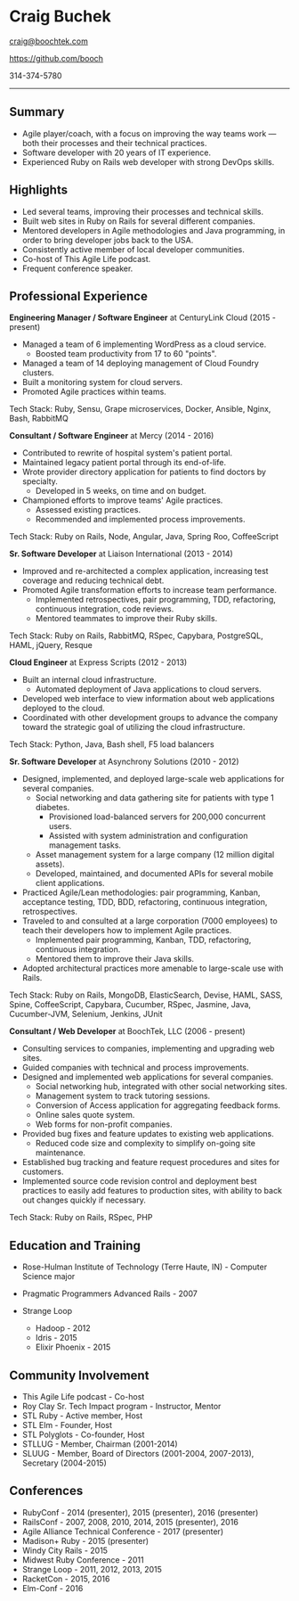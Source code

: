 Craig Buchek
===========================================================================

craig@boochtek.com

https://github.com/booch

314-374-5780

***************************************************************************


Summary
-------

   * Agile player/coach, with a focus on improving the way teams work —
     both their processes and their technical practices.
   * Software developer with 20 years of IT experience.
   * Experienced Ruby on Rails web developer with strong DevOps skills.


Highlights
----------

   * Led several teams, improving their processes and technical skills.
   * Built web sites in Ruby on Rails for several different companies.
   * Mentored developers in Agile methodologies and Java programming, in order
     to bring developer jobs back to the USA.
   * Consistently active member of local developer communities.
   * Co-host of This Agile Life podcast.
   * Frequent conference speaker.


Professional Experience
-----------------------

**Engineering Manager / Software Engineer** at CenturyLink Cloud (2015 - present)

   * Managed a team of 6 implementing WordPress as a cloud service.
      * Boosted team productivity from 17 to 60 "points".
   * Managed a team of 14 deploying management of Cloud Foundry clusters.
   * Built a monitoring system for cloud servers.
   * Promoted Agile practices within teams.

Tech Stack: Ruby, Sensu, Grape microservices, Docker, Ansible, Nginx, Bash, RabbitMQ

**Consultant / Software Engineer** at Mercy (2014 - 2016)

   * Contributed to rewrite of hospital system's patient portal.
   * Maintained legacy patient portal through its end-of-life.
   * Wrote provider directory application for patients to find doctors by specialty.
      * Developed in 5 weeks, on time and on budget.
   * Championed efforts to improve teams' Agile practices.
      * Assessed existing practices.
      * Recommended and implemented process improvements.

Tech Stack: Ruby on Rails, Node, Angular, Java, Spring Roo, CoffeeScript

**Sr. Software Developer** at Liaison International (2013 - 2014)

   * Improved and re-architected a complex application, increasing test coverage
     and reducing technical debt.
   * Promoted Agile transformation efforts to increase team performance.
      * Implemented retrospectives, pair programming, TDD, refactoring,
        continuous integration, code reviews.
      * Mentored teammates to improve their Ruby skills.

Tech Stack: Ruby on Rails, RabbitMQ, RSpec, Capybara, PostgreSQL, HAML, jQuery,
Resque

**Cloud Engineer** at Express Scripts (2012 - 2013)

   * Built an internal cloud infrastructure.
      * Automated deployment of Java applications to cloud servers.
   * Developed web interface to view information about web applications
     deployed to the cloud.
   * Coordinated with other development groups to advance the company
     toward the strategic goal of utilizing the cloud infrastructure.

Tech Stack: Python, Java, Bash shell, F5 load balancers

**Sr. Software Developer** at Asynchrony Solutions (2010 - 2012)

   * Designed, implemented, and deployed large-scale web applications for
     several companies.
      * Social networking and data gathering site for patients with type 1
        diabetes.
         * Provisioned load-balanced servers for 200,000 concurrent users.
         * Assisted with system administration and configuration management
           tasks.
      * Asset management system for a large company (12 million digital
       assets).
      * Developed, maintained, and documented APIs for several mobile client
       applications.
   * Practiced Agile/Lean methodologies: pair programming, Kanban, acceptance
     testing, TDD, BDD, refactoring, continuous integration, retrospectives.
   * Traveled to and consulted at a large corporation (7000 employees) to
     teach their developers how to implement Agile practices.
      * Implemented pair programming, Kanban, TDD, refactoring, continuous
        integration.
      * Mentored them to improve their Java skills.
   * Adopted architectural practices more amenable to large-scale use with
     Rails.

Tech Stack: Ruby on Rails, MongoDB, ElasticSearch, Devise, HAML, SASS, Spine,
CoffeeScript, Capybara, Cucumber, RSpec, Jasmine, Java, Cucumber-JVM, Selenium,
Jenkins, JUnit

**Consultant / Web Developer** at BoochTek, LLC (2006 - present)

   * Consulting services to companies, implementing and upgrading web sites.
   * Guided companies with technical and process improvements.
   * Designed and implemented web applications for several companies.
      * Social networking hub, integrated with other social networking sites.
      * Management system to track tutoring sessions.
      * Conversion of Access application for aggregating feedback forms.
      * Online sales quote system.
      * Web forms for non-profit companies.
   * Provided bug fixes and feature updates to existing web applications.
      * Reduced code size and complexity to simplify on-going site maintenance.
   * Established bug tracking and feature request procedures and sites for
     customers.
   * Implemented source code revision control and deployment best practices to
     easily add features to production sites, with ability to back out changes
     quickly if necessary.

Tech Stack: Ruby on Rails, RSpec, PHP


Education and Training
----------------------

   * Rose-Hulman Institute of Technology (Terre Haute, IN) -
     Computer Science major

   * Pragmatic Programmers Advanced Rails - 2007
   * Strange Loop
      * Hadoop - 2012
      * Idris - 2015
      * Elixir Phoenix - 2015


Community Involvement
---------------------

   * This Agile Life podcast - Co-host
   * Roy Clay Sr. Tech Impact program - Instructor, Mentor
   * STL Ruby - Active member, Host
   * STL Elm - Founder, Host
   * STL Polyglots - Co-founder, Host
   * STLLUG - Member, Chairman (2001-2014)
   * SLUUG - Member, Board of Directors (2001-2004, 2007-2013), Secretary (2004-2015)


Conferences
-----------

   * RubyConf - 2014 (presenter), 2015 (presenter), 2016 (presenter)
   * RailsConf - 2007, 2008, 2010, 2014, 2015 (presenter), 2016
   * Agile Alliance Technical Conference - 2017 (presenter)
   * Madison+ Ruby - 2015 (presenter)
   * Windy City Rails - 2015
   * Midwest Ruby Conference - 2011
   * Strange Loop - 2011, 2012, 2013, 2015
   * RacketCon - 2015, 2016
   * Elm-Conf - 2016
